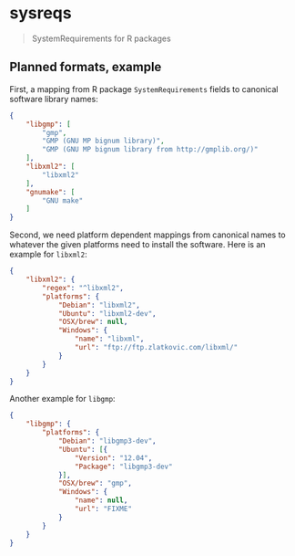 
# sysreqs

> SystemRequirements for R packages

## Planned formats, example

First, a mapping from R package `SystemRequirements` fields
to canonical software library names:

```json
{
    "libgmp": [
    	"gmp",
    	"GMP (GNU MP bignum library)",
    	"GMP (GNU MP bignum library from http://gmplib.org/)"
    ],
    "libxml2": [
    	"libxml2"
    ],
    "gnumake": [
    	"GNU make"
    ]
}		
```

Second, we need platform dependent mappings from canonical names
to whatever the given platforms need to install the software.
Here is an example for `libxml2`:


```json
{
    "libxml2": {
        "regex": "^libxml2",
        "platforms": {
            "Debian": "libxml2",
            "Ubuntu": "libxml2-dev",
            "OSX/brew": null,
            "Windows": {
                "name": "libxml",
	            "url": "ftp://ftp.zlatkovic.com/libxml/"
    		}
		}
	}
}
```

Another example for `libgmp`:

```json
{
    "libgmp": {
        "platforms": {
            "Debian": "libgmp3-dev",
            "Ubuntu": [{
    	        "Version": "12.04",
				"Package": "libgmp3-dev"
			}],
    		"OSX/brew": "gmp",
			"Windows": {
				"name": null,
				"url": "FIXME"
			}
		}
	}
}
```
